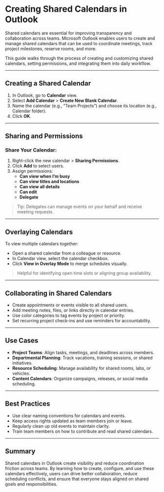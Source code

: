 # Creating Shared Calendars in Outlook

Shared calendars are essential for improving transparency and collaboration across teams. Microsoft Outlook enables users to create and manage shared calendars that can be used to coordinate meetings, track project milestones, reserve rooms, and more.

This guide walks through the process of creating and customizing shared calendars, setting permissions, and integrating them into daily workflow.

---

## Creating a Shared Calendar

1. In Outlook, go to **Calendar** view.
2. Select **Add Calendar** > **Create New Blank Calendar**.
3. Name the calendar (e.g., “Team Projects”) and choose its location (e.g., Calendar folder).
4. Click **OK**.

---

## Sharing and Permissions

### Share Your Calendar:
1. Right-click the new calendar > **Sharing Permissions**.
2. Click **Add** to select users.
3. Assign permissions:
   - **Can view when I’m busy**
   - **Can view titles and locations**
   - **Can view all details**
   - **Can edit**
   - **Delegate**

> Tip: Delegates can manage events on your behalf and receive meeting requests.

---

## Overlaying Calendars

To view multiple calendars together:
- Open a shared calendar from a colleague or resource.
- In Calendar view, select the calendar checkbox.
- Click **View in Overlay Mode** to merge schedules visually.

> Helpful for identifying open time slots or aligning group availability.

---

## Collaborating in Shared Calendars

- Create appointments or events visible to all shared users.
- Add meeting notes, files, or links directly in calendar entries.
- Use color categories to tag events by project or priority.
- Set recurring project check-ins and use reminders for accountability.

---

## Use Cases

- **Project Teams**: Align tasks, meetings, and deadlines across members.
- **Departmental Planning**: Track vacations, training sessions, or shared initiatives.
- **Resource Scheduling**: Manage availability for shared rooms, labs, or vehicles.
- **Content Calendars**: Organize campaigns, releases, or social media scheduling.

---

## Best Practices

- Use clear naming conventions for calendars and events.
- Keep access rights updated as team members join or leave.
- Regularly clean up old events to maintain clarity.
- Train team members on how to contribute and read shared calendars.

---

## Summary

Shared calendars in Outlook create visibility and reduce coordination friction across teams. By learning how to create, configure, and use these calendars effectively, users can drive better collaboration, reduce scheduling conflicts, and ensure that everyone stays aligned on shared goals and responsibilities.
